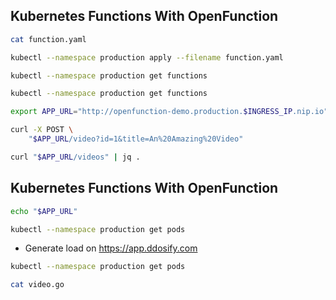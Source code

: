 ## Kubernetes Functions With OpenFunction

```sh
cat function.yaml

kubectl --namespace production apply --filename function.yaml

kubectl --namespace production get functions

kubectl --namespace production get functions

export APP_URL="http://openfunction-demo.production.$INGRESS_IP.nip.io"

curl -X POST \
    "$APP_URL/video?id=1&title=An%20Amazing%20Video"

curl "$APP_URL/videos" | jq .
```


## Kubernetes Functions With OpenFunction

```sh
echo "$APP_URL"

kubectl --namespace production get pods
```

* Generate load on https://app.ddosify.com

```sh
kubectl --namespace production get pods

cat video.go
```

